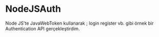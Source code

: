 # NodeJSAuth
Node JS'te JavaWebToken kullanarak ; login register vb. gibi örnek bir Authentication API gerçekleştirdim.

